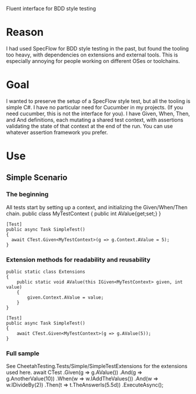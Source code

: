 Fluent interface for BDD style testing

# Reason
I had used SpecFlow for BDD style testing in the past, but found the tooling too heavy, with dependencies on extensions and external tools.
This is especially annoying for people working on different OSes or toolchains.

# Goal
I wanted to preserve the setup of a SpecFlow style test, but all the tooling is simple C#. I have no particular need for Cucumber in my projects. (If you need cucumber, this is not the interface for you).
I have Given, When, Then, and And definitions, each mutating a shared test context, with assertions validating the state of that context at the end of the run. You can use whatever assertion framework you prefer.

# Use

## Simple Scenario

### The beginning
All tests start by setting up a context, and initializing the Given/When/Then chain.
    public class MyTestContext
    {
        public int AValue{get;set;}
    }
    
    [Test]
    public async Task SimpleTest()
    {
      await CTest.Given<MyTestContext>(g => g.Context.AValue = 5);
    }

### Extension methods for readability and reusability
    public static class Extensions
    {
        public static void AValue(this IGiven<MyTestContext> given, int value)
        {
            given.Context.AValue = value;
        }
    }
    
    [Test]
    public async Task SimpleTest()
    {
        await CTest.Given<MyTestContext>(g => g.AValue(5));
    }
    
### Full sample
See CheetahTesting.Tests/Simple/SimpleTestExtensions for the extensions used here.
    await CTest
        .Given<TestContext>(g => g.AValue())
        .And(g => g.AnotherValue(10))
        .When(w => w.IAddTheValues())
        .And(w => w.IDivideBy(2))
        .Then(t => t.TheAnswerIs(5.5d))
        .ExecuteAsync();
